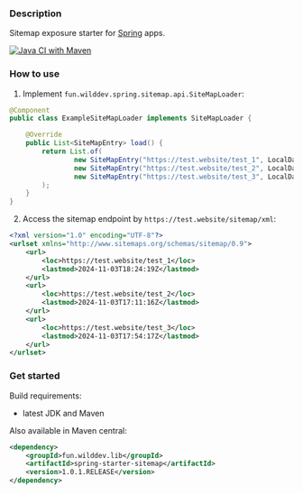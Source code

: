 ### Description

Sitemap exposure starter for [Spring](https://spring.io) apps.

[![Java CI with Maven](https://github.com/WildDev/spring-starter-sitemap/actions/workflows/maven.yml/badge.svg)](https://github.com/WildDev/spring-starter-sitemap/actions/workflows/maven.yml)

### How to use

1. Implement `fun.wilddev.spring.sitemap.api.SiteMapLoader`:

```java
@Component
public class ExampleSiteMapLoader implements SiteMapLoader {

    @Override
    public List<SiteMapEntry> load() {
        return List.of(
                new SiteMapEntry("https://test.website/test_1", LocalDateTime.now()),
                new SiteMapEntry("https://test.website/test_2", LocalDateTime.now()),
                new SiteMapEntry("https://test.website/test_3", LocalDateTime.now())
        );
    }
}
```

2. Access the sitemap endpoint by `https://test.website/sitemap/xml`:

```xml
<?xml version="1.0" encoding="UTF-8"?>
<urlset xmlns="http://www.sitemaps.org/schemas/sitemap/0.9">
    <url>
        <loc>https://test.website/test_1</loc>
        <lastmod>2024-11-03T18:24:19Z</lastmod>
    </url>
    <url>
        <loc>https://test.website/test_2</loc>
        <lastmod>2024-11-03T17:11:16Z</lastmod>
    </url>
    <url>
        <loc>https://test.website/test_3</loc>
        <lastmod>2024-11-03T17:54:17Z</lastmod>
    </url>
</urlset>
```

### Get started

Build requirements:
* latest JDK and Maven

Also available in Maven central:

```xml
<dependency>
    <groupId>fun.wilddev.lib</groupId>
    <artifactId>spring-starter-sitemap</artifactId>
    <version>1.0.1.RELEASE</version>
</dependency>
```
